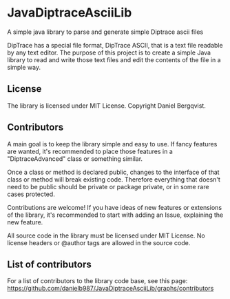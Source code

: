 # JavaDiptraceAsciiLib
A simple java library to parse and generate simple Diptrace ascii files

DipTrace has a special file format, DipTrace ASCII, that is a text file readable by any text editor.
The purpose of this project is to create a simple Java library to read and write those text files
and edit the contents of the file in a simple way.

## License
The library is licensed under MIT License. Copyright Daniel Bergqvist.

## Contributors
A main goal is to keep the library simple and easy to use. If fancy features are wanted, it's recommended to place those features in a "DiptraceAdvanced" class or something similar.

Once a class or method is declared public, changes to the interface of that class or method will break existing code. Therefore everything that doesn't need to be public should be private or package private, or in some rare cases protected.

Contributions are welcome! If you have ideas of new features or extensions of the library, it's recommended to start with adding an Issue, explaining the new feature.

All source code in the library must be licensed under MIT License. No license headers or @author tags are allowed in the source code.

## List of contributors
For a list of contributors to the library code base, see this page:
https://github.com/danielb987/JavaDiptraceAsciiLib/graphs/contributors
